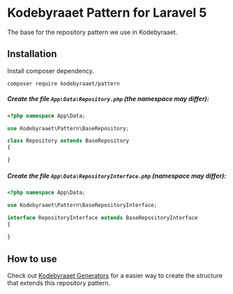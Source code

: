 # Kodebyraaet Pattern for Laravel 5

The base for the repository pattern we use in Kodebyraaet.

## Installation

Install composer dependency.

    composer require kodebyraaet/pattern

##### Create the file `App\Data\Repository.php` (the namespace may differ):
```php
<?php namespace App\Data;

use Kodebyraaet\Pattern\BaseRepository;

class Repository extends BaseRepository
{

}
```

##### Create the file `App\Data\RepositoryInterface.php` (namespace may differ):
```php
<?php namespace App\Data;

use Kodebyraaet\Pattern\BaseRepositoryInterface;

interface RepositoryInterface extends BaseRepositoryInterface
{
    
}
```

## How to use
Check out [Kodebyraaet Generators](https://github.com/Kodebyraaet/generators) for a easier way to create the structure that extends this repository pattern.
